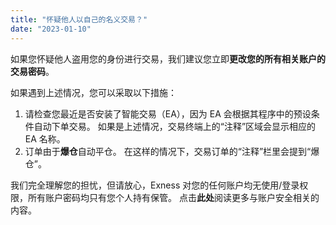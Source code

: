 ```yaml
---
title: "怀疑他人以自己的名义交易？"
date: "2023-01-10"
---
```


如果您怀疑他人盗用您的身份进行交易，我们建议您立即**更改您的所有相关账户的交易密码**。

如果遇到上述情况，您可以采取以下措施：

1. 请检查您最近是否安装了智能交易（EA），因为 EA 会根据其程序中的预设条件自动下单交易。 如果是上述情况，交易终端上的“注释”区域会显示相应的 EA 名称。
2. 订单由于**爆仓**自动平仓。 在这样的情况下，交易订单的“注释”栏里会提到“爆仓”。

我们完全理解您的担忧，但请放心，Exness 对您的任何账户均无使用/登录权限，所有账户密码均只有您个人持有保管。 点击**此处**阅读更多与账户安全相关的内容。
